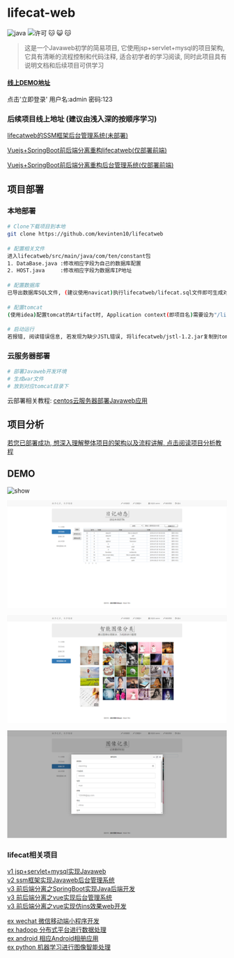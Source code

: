 # lifecat-web

![java](https://img.shields.io/badge/language-java-red.svg)
![许可](https://img.shields.io/dub/l/vibe-d.svg) 
:cat: :smiley_cat: :kissing_cat:

> 这是一个Javaweb初学的简易项目, 它使用jsp+servlet+mysql的项目架构, 它具有清晰的流程控制和代码注释, 适合初学者的学习阅读, 同时此项目具有说明文档和后续项目可供学习

#### [线上DEMO地址](http://www.lifecat.club:8080/lifecatweb)

点击'立即登录' 用户名:admin 密码:123

### 后续项目线上地址 (建议由浅入深的按顺序学习)

[lifecatweb的SSM框架后台管理系统(未部署)](http://47.106.11.84)

[Vuejs+SpringBoot前后端分离重构lifecatweb(仅部署前端)](http://www.lifecat.club/lifecat)

[Vuejs+SpringBoot前后端分离重构后台管理系统(仅部署前端)](http://www.lifecat.club/admin)

## 项目部署
### 本地部署
``` bash
# Clone下载项目到本地
git clone https://github.com/kevinten10/lifecatweb

# 配置相关文件
进入lifecatweb/src/main/java/com/ten/constant包
1. DataBase.java :修改相应字段为自己的数据库配置  
2. HOST.java     :修改相应字段为数据库IP地址  
    
# 配置数据库
已导出数据库SQL文件, (建议使用navicat)执行lifecatweb/lifecat.sql文件即可生成对应数据库以及DEMO数据

# 配置tomcat
(使用idea)配置tomcat的Artifact时, Application context(即项目名)需要设为"/lifecatweb"

# 启动运行
若报错, 阅读错误信息, 若发现为缺少JSTL错误, 将lifecatweb/jstl-1.2.jar复制到tomcar/lib中
```

### 云服务器部署
```bash
# 部署Javaweb开发环境
# 生成war文件
# 放到对应tomcat目录下
```
云部署相关教程: [centos云服务器部署Javaweb应用](https://blog.csdn.net/wsh596823919/article/details/79717993)

## 项目分析

[若您已部署成功, 想深入理解整体项目的架构以及流程讲解, 点击阅读项目分析教程](Tutorial.md)

## DEMO

 ![show](Image/show1-1.png)
 
 ![show](Image/show1-2.png)
 
 ![show](Image/show1-3.png)
 
 ![show](Image/show1-4.png)
 
### lifecat相关项目
  [v1 jsp+servlet+mysql实现Javaweb](https://github.com/kevinten10/lifecatweb)    
  [v2 ssm框架实现Javaweb后台管理系统](https://github.com/kevinten10/SSM-lifecat)  
  [v3 前后端分离之SpringBoot实现Java后端开发](https://github.com/kevinten10/springboot-lifecat)  
  [v3 前后端分离之vue实现后台管理系统](https://github.com/kevinten10/Vue-Admin-lifecat)  
  [v3 前后端分离之vue实现仿ins效果web开发](https://github.com/kevinten10/Web-lifecat)  
  
  [ex wechat 微信移动端小程序开发](https://github.com/kevinten10/WeChat-lifecat)  
  [ex hadoop 分布式平台进行数据处理](https://github.com/kevinten10/Hadoop-lifecat)  
  [ex android 相应Android相册应用](https://github.com/kevinten10/Android-lifecat)  
  [ex python 机器学习进行图像智能处理](https://github.com/kevinten10/Python-lifecat)  
